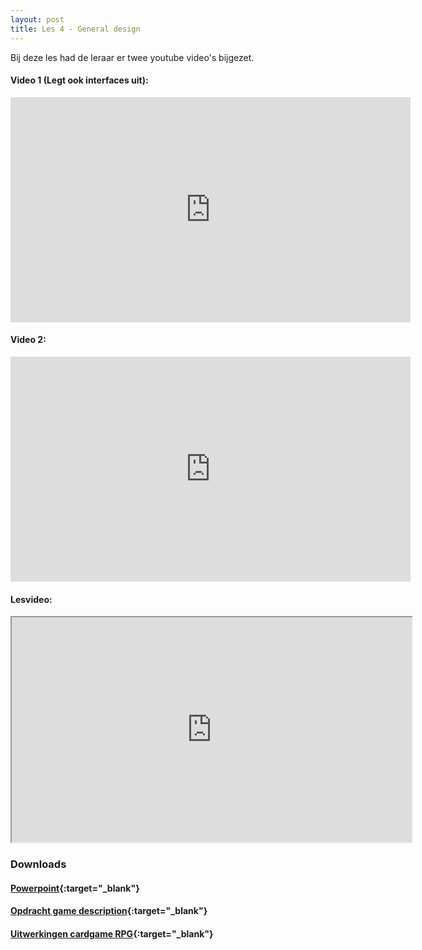 ```yaml
---
layout: post
title: Les 4 - General design
---
```


Bij deze les had de leraar er twee youtube video's bijgezet.

#### Video 1 (Legt ook interfaces uit):
<iframe width="640" height="360" src="https://www.youtube.com/embed/3cmzqZzwNDM" frameborder="0" allow="accelerometer; autoplay; encrypted-media; gyroscope; picture-in-picture" allowfullscreen></iframe>

#### Video 2:
<iframe width="640" height="360" src="https://www.youtube.com/embed/UI6lqHOVHic" frameborder="0" allow="accelerometer; autoplay; encrypted-media; gyroscope; picture-in-picture" allowfullscreen></iframe>

#### Lesvideo:
<iframe src="https://drive.google.com/file/d/1gqNZ71ifSNmQmnCQpVvqxaYKQ6NcYG5L/preview" width="640" height="360"></iframe>


### Downloads

#### [Powerpoint](https://drive.google.com/file/d/1XqQZfMy8ybF9vAN85R-4UrtJeDoU0Ogx/view?usp=sharing){:target="_blank"}

#### [Opdracht game description](https://drive.google.com/file/d/1c-Y6n2x-Uz3LS8PMv5iEQHpVYJww6ScE/view?usp=sharing){:target="_blank"}

#### [Uitwerkingen cardgame RPG](https://drive.google.com/file/d/1Xvkp56dF1c0rW8JNqs1gwejTaYnOSzsv/view?usp=sharing){:target="_blank"}
